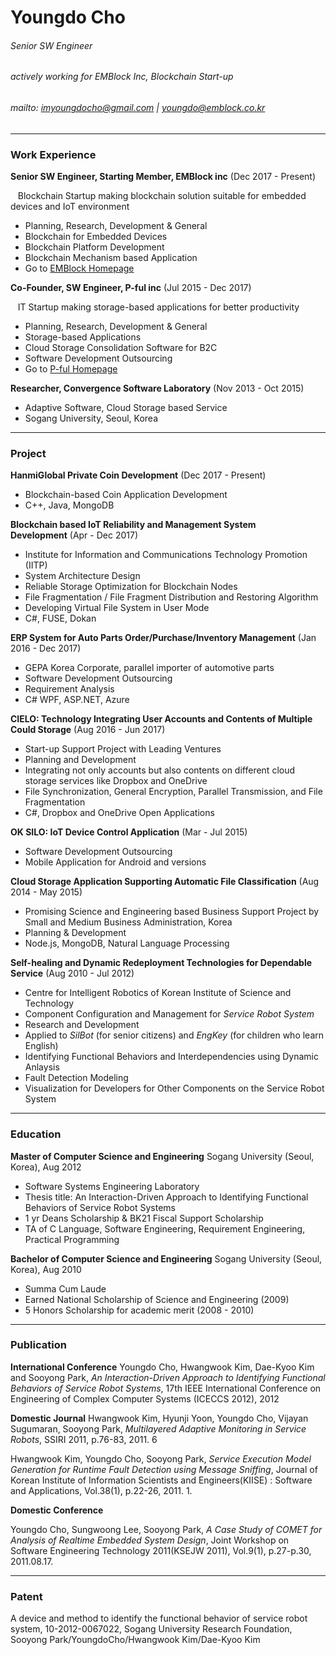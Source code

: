 # Youngdo Cho
###### Senior SW Engineer
###### actively working for EMBlock Inc, Blockchain Start-up
###### mailto: imyoungdocho@gmail.com | youngdo@emblock.co.kr <br/>


---------------
### Work Experience
__Senior SW Engineer, Starting Member, EMBlock inc__&nbsp;(Dec 2017 - Present)

&nbsp;&nbsp;&nbsp;Blockchain Startup making blockchain solution suitable for embedded devices and IoT environment

* Planning, Research, Development & General
* Blockchain for Embedded Devices
* Blockchain Platform Development
* Blockchain Mechanism based Application
* Go to [EMBlock Homepage](http://www.emblock.co.kr)


__Co-Founder, SW Engineer, P-ful inc__&nbsp;(Jul 2015 - Dec 2017)

&nbsp;&nbsp;&nbsp;IT Startup making storage-based applications for better productivity

* Planning, Research, Development & General
* Storage-based Applications
* Cloud Storage Consolidation Software for B2C
* Software Development Outsourcing
* Go to [P-ful Homepage](http://www.p-ful.com)


__Researcher, Convergence Software Laboratory__&nbsp;(Nov 2013 - Oct 2015)

* Adaptive Software, Cloud Storage based Service
* Sogang University, Seoul, Korea


---------------
### Project

__HanmiGlobal Private Coin Development__&nbsp;(Dec 2017 - Present)

* Blockchain-based Coin Application Development
* C++, Java, MongoDB

__Blockchain based IoT Reliability and Management System Development__&nbsp;(Apr - Dec 2017)

* Institute for Information and Communications Technology Promotion (IITP)
* System Architecture Design
* Reliable Storage Optimization for Blockchain Nodes
* File Fragmentation / File Fragment Distribution and Restoring Algorithm
* Developing Virtual File System in User Mode
* C#, FUSE, Dokan

__ERP System for Auto Parts Order/Purchase/Inventory Management__&nbsp;(Jan 2016 - Dec 2017)

* GEPA Korea Corporate, parallel importer of automotive parts
* Software Development Outsourcing
* Requirement Analysis
* C# WPF, ASP.NET, Azure

__CIELO: Technology Integrating User Accounts and Contents of Multiple Could Storage__&nbsp;(Aug 2016 - Jun 2017)

* Start-up Support Project with Leading Ventures
* Planning and Development
* Integrating not only accounts but also contents on different cloud storage services like Dropbox and OneDrive
* File Synchronization, General Encryption, Parallel Transmission, and File Fragmentation
* C#, Dropbox and OneDrive Open Applications

__OK SILO: IoT Device Control Application__&nbsp;(Mar - Jul 2015)

* Software Development Outsourcing
* Mobile Application for Android and versions

__Cloud Storage Application Supporting Automatic File Classification__&nbsp;(Aug 2014 - May 2015)

* Promising Science and Engineering based Business Support Project by Small and Medium Business Administration, Korea
* Planning & Development
* Node.js, MongoDB, Natural Language Processing

__Self-healing and Dynamic Redeployment Technologies for Dependable Service__&nbsp;(Aug 2010 - Jul 2012)

* Centre for Intelligent Robotics of Korean Institute of Science and Technology
* Component Configuration and Management for _Service Robot System_
* Research and Development
* Applied to _SilBot_ (for senior citizens) and _EngKey_ (for children who learn English)
* Identifying Functional Behaviors and Interdependencies using Dynamic Anlaysis
* Fault Detection Modeling
* Visualization for Developers for Other Components on the Service Robot System

---------------
### Education
 
__Master of Computer Science and Engineering__
Sogang University (Seoul, Korea), Aug 2012

* Software Systems Engineering Laboratory
* Thesis title: An Interaction-Driven Approach to Identifying Functional Behaviors of Service Robot Systems
* 1 yr Deans Scholarship & BK21 Fiscal Support Scholarship
* TA of C Language, Software Engineering, Requirement Engineering, Practical Programming

__Bachelor of Computer Science and Engineering__
Sogang University (Seoul, Korea), Aug 2010

* Summa Cum Laude
* Earned National Scholarship of Science and Engineering (2009)
* 5 Honors Scholarship for academic merit (2008 - 2010)


---------------
### Publication

__International Conference__
Youngdo Cho, Hwangwook Kim, Dae-Kyoo Kim and Sooyong Park, _An Interaction-Driven Approach to Identifying Functional Behaviors of Service Robot Systems_, 17th IEEE International Conference on Engineering of Complex Computer Systems (ICECCS 2012), 2012

__Domestic Journal__
Hwangwook Kim, Hyunji Yoon, Youngdo Cho, Vijayan Sugumaran, Sooyong Park, _Multilayered Adaptive Monitoring in Service Robots_, SSIRI 2011, p.76-83, 2011. 6

Hwangwook Kim, Youngdo Cho, Sooyong Park, _Service Execution Model Generation for Runtime Fault Detection using Message Sniffing_, Journal of Korean Institute of Information Scientists and Engineers(KIISE) : Software and Applications, Vol.38(1), p.22-26, 2011. 1.

__Domestic Conference__

Youngdo Cho, Sungwoong Lee, Sooyong Park, _A Case Study of COMET for Analysis of Realtime Embedded System Design_, Joint Workshop on Software Engineering Technology 2011(KSEJW 2011), Vol.9(1), p.27-p.30, 2011.08.17.  

---------------
### Patent
A device and method to identify the functional behavior of service robot system, 10-2012-0067022, Sogang University Research Foundation, Sooyong Park/YoungdoCho/Hwangwook Kim/Dae-Kyoo Kim


